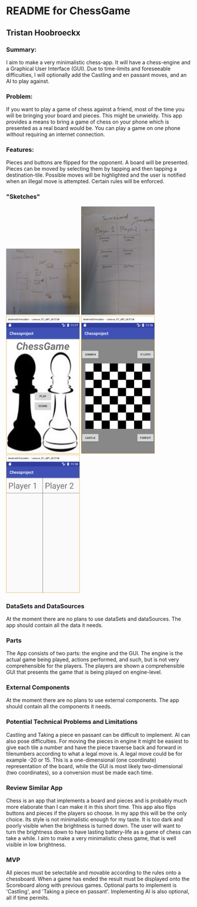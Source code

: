 # README for ChessGame
## Tristan Hoobroeckx

### Summary:
I aim to make a very minimalistic chess-app. It will have a chess-engine and a Graphical User Interface (GUI). Due to time-limits and foreseeable difficulties, I will optionally add the Castling and en passant moves, and an AI to play against.

### Problem:
If you want to play a game of chess against a friend, most of the time you will be bringing your board and pieces. This might be unwieldy. This app provides a means to bring a game of chess on your phone which is presented as a real board would be. You can play a game on one phone without requiring an internet connection.
### Features:
Pieces and buttons are flipped for the opponent. A board will be presented. Pieces can be moved by selecting them by tapping and then tapping a destination-tile. Possible moves will be highlighted and the user is notified when an illegal move is attempted. Certain rules will be enforced.
### "Sketches"
<img src="doc/ProposalSketch.jpg" width="200"/>
<img src="doc/ProposalSketch2.jpg" width="200"/>
<img src="doc/Chessmenuproposal.png" width="200"/>
<img src="doc/Chessboardproposal.png" width="200"/>
<img src="doc/Chessscoreproposal.png" width="200"/>

### DataSets and DataSources
At the moment there are no plans to use dataSets and dataSources. The app should contain all the data it needs.
### Parts
The App consists of two parts: the engine and the GUI. The engine is the actual game being played, actions performed, and such, but is not very comprehensible for the players. The players are shown a comprehensible GUI that presents the game that is being played on engine-level.
### External Components
At the moment there are no plans to use external components. The app should contain all the components it needs.
### Potential Technical Problems and Limitations
Castling and Taking a piece en passant can be difficult to implement. AI can also pose difficulties. For moving the pieces in engine it might be easiest to give each tile a number and have the piece traverse back and forward in tilenumbers according to what a legal move is. A legal move could be for example -20 or 15. This is a one-dimensional (one coordinate) representation of the board, while the GUI is most likely two-dimensional (two coordinates), so a conversion must be made each time.
### Review Similar App
Chess is an app that implements a board and pieces and is probably much more elaborate than I can make it in this short time. This app also flips buttons and pieces if the players so choose. In my app this will be the only choice. Its style is not minimalistic enough for my taste. It is too dark and poorly visible when the brightness is turned down. The user will want to turn the brightness down to have lasting battery-life as a game of chess can take a while. I aim to make a very minimalistic chess game, that is well visible in low brightness. 
### MVP
All pieces must be selectable and movable according to the rules onto a chessboard. When a game has ended the result must be displayed onto the Scoreboard along with previous games. Optional parts to implement is 'Castling', and 'Taking a piece en passant'. Implementing AI is also optional, all if time permits.